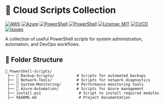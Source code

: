 
# 🚀 Cloud Scripts Collection

[![AWS](https://custom-icon-badges.demolab.com/badge/Cloud-AWS-e95420?style=flat&logo=aws&logoColor=white&logoSize=auto&labelColor=000000)](https://explore.skillbuilder.aws/learn/learning-plans/85/devops-engineer-learning-plan)
[![Azure](https://custom-icon-badges.demolab.com/badge/Azure-Microsoft-0078D6?style=flat&logo=microsoftazure&logoColor=white)](https://learn.microsoft.com/azure)
[![PowerShell](https://custom-icon-badges.demolab.com/badge/.-Microsoft-blue.svg?style=flat&logo=powershell-core-eyecatch32&logoColor=white)](https://learn.microsoft.com/en-us/powershell/scripting/install/installing-powershell-on-windows?view=powershell-7.5)
[![PowerShell](https://img.shields.io/badge/PowerShell-5.1%2B-blue?logo=powershell)](https://docs.microsoft.com/en-us/powershell/)
[![License: MIT](https://img.shields.io/badge/License-MIT-green.svg)](https://opensource.org/licenses/MIT)
[![CI/CD](https://github.com/your-username/your-repo/actions/workflows/powershell.yml/badge.svg)](https://github.com/your-username/your-repo/actions)
[![Issues](https://img.shields.io/github/issues/your-username/your-repo.svg)](https://github.com/your-username/your-repo/issues)

A collection of useful PowerShell scripts for system administration, automation, and DevOps workflows.  

## 📂 Folder Structure  

```plaintext
📂 PowerShell-Scripts/
 ├── 📄 Backup-Scripts/          # Scripts for automated backups
 ├── 📄 Network-Tools/           # Scripts for network diagnostics
 ├── 📄 System-Monitoring/       # Performance monitoring tools
 ├── 📄 Azure-Automation/        # Scripts for Azure management
 ├── install.ps1                 # Script to install required modules
 ├── README.md                   # Project documentation
